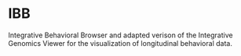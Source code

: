 # IBB
Integrative Behavioral Browser and adapted verison of the Integrative Genomics Viewer for the visualization of longitudinal behavioral data.
